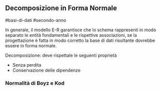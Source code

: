 ## Decomposizione in Forma Normale

#basi-di-dati #secondo-anno 

In generale, il modello E-R garantisce che lo schema rappresenti in modo separato le entità fondamentali e le rispettive associazioni, se la progettazione è fatta in modo corretto la base di dati risultante dovrebbe essere in forma normale. 

Decomposizione: deve rispettale le seguenti proprietà

- Senza perdita
- Conservazione delle dipendenze

### Normalità di Boyz e Kod